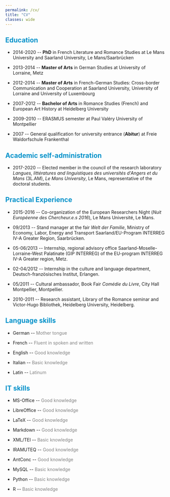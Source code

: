 ```yaml
---
permalink: /cv/
title: "CV"
classes: wide
---
```


<!-- <font color="#0092ca"> </font> -->

## <font color="#0092ca">Education</font>

* 2014-2020 -- **PhD** in French Literature and Romance Studies at Le Mans University and Saarland University, Le Mans/Saarbrücken

* 2013-2014 -- **Master of Arts** in German Studies at University of Lorraine, Metz

* 2012-2014 -- **Master of Arts** in French-German Studies: Cross-border Communication and Cooperation at Saarland University, University of Lorraine and University of Luxembourg

* 2007-2012 -- **Bachelor of Arts** in Romance Studies (French) and European Art History at Heidelberg University

* 2009-2010 -- ERASMUS semester at Paul Valéry University of Montpellier

* 2007 -- General qualification for university entrance (**Abitur**) at Freie Waldorfschule Frankenthal

## <font color="#0092ca">Academic self-administration</font>

* 2017-2020 -- Elected member in the council of the research laboratory *Langues, littératures and linguistiques des universités d'Angers et du Mans* (3L.AM), *Le Mans University*, Le Mans, representative of the doctoral students.

## <font color="#0092ca">Practical Experience</font>

* 2015-2016 -- Co-organization of the European Researchers Night (*Nuit Européenne des Chercheur.e.s 2016*), Le Mans Université, Le Mans.

* 09/2013 -- Stand manager at the fair *Welt der Familie*, Ministry of Economy, Labor, Energy and Transport Saarland/EU-Program INTERREG IV-A Greater Region, Saarbrücken.

* 05-06/2013 -- Internship, regional advisory office Saarland-Moselle-Lorraine-West Palatinate (GIP INTERREG) of the EU-program INTERREG IV-A Greater region, Metz.

* 02-04/2012 -- Internship in the culture and language department, Deutsch-französisches Institut, Erlangen.

* 05/2011 -- Cultural ambassador, Book Fair *Comédie du Livre*, City Hall Montpellier, Montpellier.

* 2010-2011 -- Research assistant, Library of the Romance seminar and Victor-Hugo Bibliothek, Heidelberg University, Heidelberg.

## <font color="#0092ca">Language skills</font>

* German -- <font color="grey">Mother tongue</font>

* French -- <font color="grey">Fluent in spoken and written</font>

* English -- <font color="grey">Good knowledge</font>

* Italian -- <font color="grey">Basic knowledge</font>

* Latin -- <font color="grey">Latinum</font>

## <font color="#0092ca">IT skills</font></font>

* MS-Office -- <font color="grey">Good knowledge</font>

* LibreOffice -- <font color="grey">Good knowledge</font>

* LaTeX -- <font color="grey">Good knowledge</font>

* Markdown -- <font color="grey">Good knowledge</font>

* XML/TEI -- <font color="grey">Basic knowledge</font>

* IRAMUTEQ -- <font color="grey">Good knowledge</font>

* AntConc -- <font color="grey">Good knowledge</font>

* MySQL -- <font color="grey">Basic knowledge</font>

* Python -- <font color="grey">Basic knowledge</font>

* R -- <font color="grey">Basic knowledge</font>
